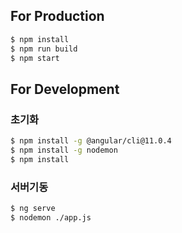 ## For Production
```bash
$ npm install
$ npm run build
$ npm start
```

## For Development
### 초기화
```bash
$ npm install -g @angular/cli@11.0.4
$ npm install -g nodemon
$ npm install 
```

### 서버기동
```bash
$ ng serve
$ nodemon ./app.js
```
